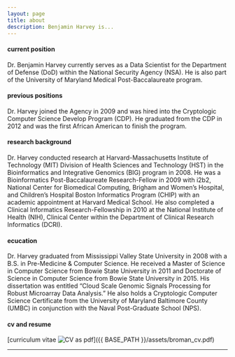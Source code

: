 ```yaml
---
layout: page
title: about
description: Benjamin Harvey is...
---
```


#### <a name="currentposition"></a>current position
Dr. Benjamin Harvey currently serves as a Data Scientist for the Department of Defense (DoD) within the National Security Agency (NSA).  He is also part of the University of Maryland Medical Post-Baccalaureate program.


#### <a name="previousposition"></a>previous positions
Dr. Harvey joined the Agency in 2009 and was hired into the Cryptologic Computer Science Develop Program (CDP).  He graduated from the CDP in 2012 and was the first African American to finish the program.


#### <a name="researchbackground"></a>research background
Dr. Harvey conducted research at Harvard-Massachusetts Institute of Technology (MIT) Division of Health Sciences and Technology (HST) in the Bioinformatics and Integrative Genomics (BIG) program in 2008.  He was a Bioinformatics Post-Baccalaureate Research-Fellow in 2009 with i2b2, National Center for Biomedical Computing, Brigham and Women’s Hospital, and Children’s Hospital Boston Informatics Program (CHIP) with an academic appointment at Harvard Medical School. He also completed a Clinical Informatics Research-Fellowship in 2010 at the National Institute of Health (NIH), Clinical Center within the Department of Clinical Research Informatics (DCRI).

#### <a name="education"></a>ecucation
Dr. Harvey graduated from Mississippi Valley State University in 2008 with a B.S. in Pre-Medicine & Computer Science.  He received a Master of Science in Computer Science from Bowie State University in 2011 and Doctorate of Science in Computer Science from Bowie State University in 2015. His dissertation was entitled “Cloud Scale Genomic Signals Processing for Robust Microarray Data Analysis.”  He also holds a Cryptologic Computer Science Certificate from the University of Maryland Baltimore County (UMBC) in conjunction with the Naval Post-Graduate School (NPS).  

#### <a name="cvandresume"></a>cv and resume
[curriculum vitae ![CV as pdf](icons16/pdf-icon.png)]({{ BASE_PATH }}/assets/broman_cv.pdf)

---



